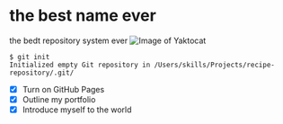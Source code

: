 # the best name ever

the bedt repository system ever 
![Image of Yaktocat](https://octodex.github.com/images/yaktocat.png)


```
$ git init
Initialized empty Git repository in /Users/skills/Projects/recipe-repository/.git/
```


- [x] Turn on GitHub Pages
- [x] Outline my portfolio
- [x] Introduce myself to the world
